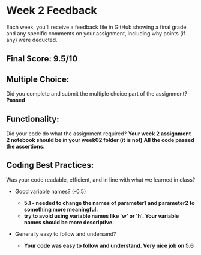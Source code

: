 # Week 2 Feedback
Each week, you'll receive a feedback file in GitHub showing a final grade and any specific comments on your assignment, including why points (if any) were deducted.

## Final Score: 9.5/10

## Multiple Choice:
Did you complete and submit the multiple choice part of the assignment?
**Passed**

## Functionality:
Did your code do what the assignment required?
**Your week 2 assignment 2 notebook should be in your week02 folder (it is not)**
**All the code passed the assertions.**

## Coding Best Practices:
Was your code readable, efficient, and in line with what we learned in class?

* Good variable names? (-0.5)
  * **5.1 - needed to change the names of parameter1 and parameter2 to something more meaningful.**
  * **try to avoid using variable names like 'w' or 'h'. Your variable names should be more descriptive.**

* Generally easy to follow and undersand?
  * **Your code was easy to follow and understand. Very nice job on 5.6**
